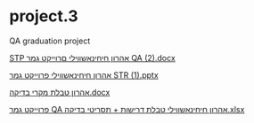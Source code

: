# project.3
QA graduation project

[STP אהרון חיחינאשווילי םרוייקט גמר QA (2).docx](https://github.com/gingiisth/project.3/files/11368001/STP.QA.2.docx)

[אהרון חיחינאשווילי פרוייקט גמר  STR  (1).pptx](https://github.com/gingiisth/project.3/files/11368005/STR.1.pptx)

[אהרון טבלת מקרי בדיקה.docx](https://github.com/gingiisth/project.3/files/11368008/default.docx)

[פרוייקט גמר QA אהרון חיחינאשווילי טבלת דרישות + תסריטי בדיקה.xlsx](https://github.com/gingiisth/project.3/files/11368009/QA.%2B.xlsx)
